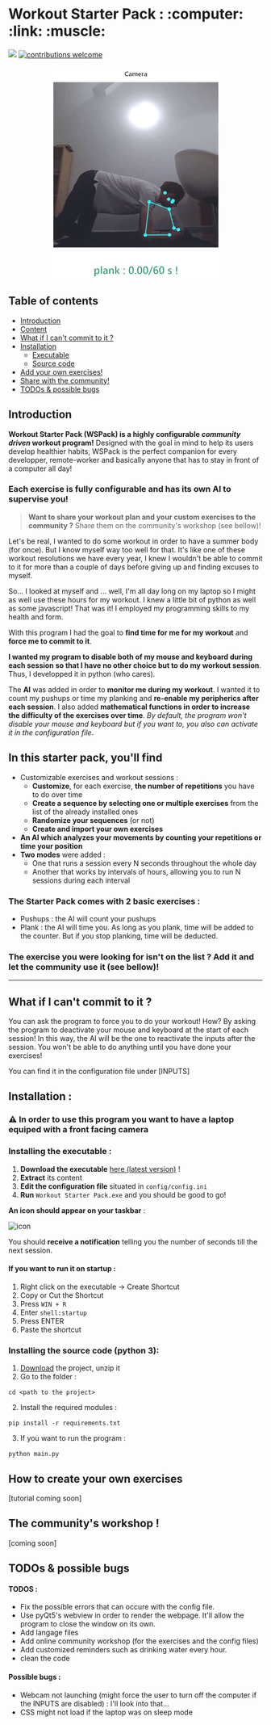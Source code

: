 <h1 style="align-items:center;"> Workout Starter Pack  : :computer: :link: :muscle:</h1>

[![](https://img.shields.io/badge/beta-v0.1-brightgreen)](https://github.com/AlioptK/Workout-Starter-Pack/pulls)
[![contributions welcome](https://img.shields.io/badge/contributions-welcome-brightgreen.svg?style=flat)](https://github.com/AlioptK/Workout-Starter-Pack/issues)



<p align="center">
 <img src="./demo_plank.gif" />
</p>

## Table of contents
* [Introduction](#introduction)
* [Content](#content)
* [What if I can't commit to it ?](#forcing-commit)
* [Installation](#installation)
    * [Executable](#installation-exe)
    * [Source code](#installation-source)
* [Add your own exercises!](#add-exercise)
* [Share with the community!](#sharing)
* [TODOs & possible bugs](#todos-bugs)

<a name="introduction"></a>
## Introduction

**Workout Starter Pack (WSPack) is a highly configurable *community driven* workout program!**
Designed with the goal in mind to help its users develop healthier habits, WSPack is the perfect companion for every developper, remote-worker and basically anyone that has to stay in front of a computer all day!

### Each exercise is fully configurable and has its own AI to supervise you! 
> **Want to share your workout plan and your custom exercises to the community ?** Share them on the community's workshop (see bellow)!

Let's be real, I wanted to do some workout in order to have a summer body (for once). But I know myself way too well for that. It's like one of these workout resolutions we have every year, I knew I wouldn't be able to commit to it for more than a couple of days before giving up and finding excuses to myself.

So... I looked at myself and ... well, I'm all day long on my laptop so I might as well use these hours for my workout.
I knew a little bit of python as well as some javascript! 
That was it!  I employed my programming skills to my health and form.

With this program I had the goal to **find time for me for my workout** and **force me to commit to it**. 

**I wanted my program to disable both of my mouse and keyboard during each session so that I have no other choice but to do my workout session**. Thus, I developped it in python (who cares). 

The **AI** was added in order to **monitor me during my workout**. I wanted it to count my pushups or time my planking and **re-enable my peripherics after each session**. I also added **mathematical functions in order to increase the difficulty of the exercises over time**. 
*By default, the program won't disable your mouse and keyboard but if you want to, you also can activate it in the configuration file*.


<a name="content"></a>
## In this starter pack, you'll find
 - Customizable exercises and workout sessions :
      - **Customize**, for each exercise, **the number of repetitions** you have to do over time
      - **Create a sequence by selecting one or multiple exercises** from the list of the already installed ones
      - **Randomize your sequences** (or not)
      - **Create and import your own exercises**
 - **An AI which analyzes your movements by counting your repetitions or time your position**
 - **Two modes** were added : 
     - One that runs a session every N seconds throughout the whole day
     - Another that works by intervals of hours, allowing you to run N sessions during each interval 
 
### The Starter Pack comes with 2 basic exercises :
  - Pushups : the AI will count your pushups
  - Plank : the AI will time you. As long as you plank, time will be added to the counter. But if you stop planking, time will be deducted.

### The exercise you were looking for isn't on the list ? Add it and let the community use it (see bellow)!

---

<a name="forcing-commit"></a>
## What if I can't commit to it ?
You can ask the program to force you to do your workout!
How?
By asking the program to deactivate your mouse and keyboard at the start of each session! 
In this way, the AI will be the one to reactivate the inputs after the session. 
You won't be able to do anything until you have done your exercises!

You can find it in the configuration file under [INPUTS]

<a name="installation"></a>
## Installation : 


### :warning: In order to use this program you want to have a **laptop equiped with a front facing camera**

<a name="installation-exe"></a>
### Installing the executable :
1) **Download the executable** [here (latest version)](https://bit.ly/2yU5Ez6) !
2) **Extract** its content 
3) **Edit the configuration file** situated in ```config/config.ini```
4) **Run** ```Workout Starter Pack.exe``` and you should be good to go!

**An icon should appear on your taskbar** : 


![icon](https://i.imgur.com/k1EBRuW.png)

You should **receive a notification** telling you the number of seconds till the next session.


#### If you want to run it on startup :

1) Right click on the executable -> Create Shortcut
2) Copy or Cut the Shortcut
3) Press ``` WIN + R ```
4) Enter ``` shell:startup ```
5) Press ENTER
5) Paste the shortcut


<a name="installation-source"></a>
### Installing the source code (python 3):

1) [Download](https://github.com/AlioptK/Workout-Starter-Pack/archive/master.zip) the project, unzip it
2) Go to the folder :
```
cd <path to the project>
```
2) Install the required modules :
```
pip install -r requirements.txt
```
3) If you want to run the program :
```
python main.py 
```

<a name="add-exercise"></a>
## How to create your own exercises

[tutorial coming soon]

<a name="sharing"></a>
## The community's workshop !

[coming soon]

<a name="todos-bugs"></a>
## TODOs & possible bugs

#### TODOS :

- Fix the possible errors that can occure with the config file.
- Use pyQt5's webview in order to render the webpage. It'll allow the program to close the window on its own.
- Add langage files
- Add online community workshop (for the exercises and the config files)
- Add customized reminders such as drinking water every hour.
- clean the code

#### Possible bugs :

- Webcam not launching (might force the user to turn off the computer if the INPUTS are disabled) : I'll look into that...
- CSS might not load if the laptop was on sleep mode

